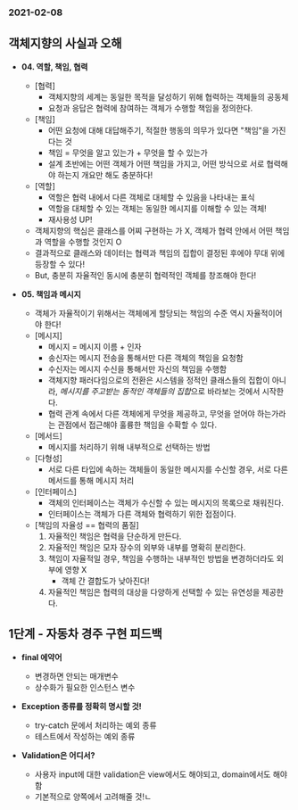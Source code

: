 ### 2021-02-08

## 객체지향의 사실과 오해
- __04. 역할, 책임, 협력__
    - [협력]
        - 객체지향의 세계는 동일한 목적을 달성하기 위해 협력하는 객체들의 공동체
        - 요청과 응답은 협력에 참여하는 객체가 수행할 책임을 정의한다. 
    - [책임]
        - 어떤 요청에 대해 대답해주기, 적절한 행동의 의무가 있다면 "책임"을 가진다는 것
        - 책임 = 무엇을 알고 있는가 + 무엇을 할 수 있는가
        - 설계 초반에는 어떤 객체가 어떤 책임을 가지고, 어떤 방식으로 서로 협력해야 하는지 개요만 해도 충분하다!
    - [역할]
        - 역할은 협력 내에서 다른 객체로 대체할 수 있음을 나타내는 표식
        - 역할을 대체할 수 있는 객체는 동일한 메시지를 이해할 수 있는 객체!
        - 재사용성 UP!
    - 객체지향의 핵심은 클래스를 어찌 구현하는 가 X, 객체가 협력 안에서 어떤 책임과 역할을 수행할 것인지 O 
    - 결과적으로 클래스와 데이터는 협력과 책임의 집합이 결정된 후에야 무대 위에 등장할 수 있다!
    - But, 충분히 자율적인 동시에 충분히 협력적인 객체를 창조해야 한다!
    
- __05. 책임과 메시지__
    - 객체가 자율적이기 위해서는 객체에게 할당되는 책임의 수준 역시 자율적이어야 한다!
    - [메시지]
        - 메시지 = 메시지 이름 + 인자
        - 송신자는 메시지 전송을 통해서만 다른 객체의 책임을 요청함
        - 수신자는 메시지 수신을 통해서만 자신의 책임을 수행함
        - 객체지향 패러다임으로의 전환은 시스템을 정적인 클래스들의 집합이 아니라, *메시지를 주고받는 동적인 객체들의 집합*으로 바라보는 것에서 시작한다. 
        - 협력 관계 속에서 다른 객체에게 무엇을 제공하고, 무엇을 얻어야 하는가라는 관점에서 접근해야 훌륭한 책임을 수확할 수 있다. 
    - [메서드]
        - 메시지를 처리하기 위해 내부적으로 선택하는 방법
    - [다형성]
        - 서로 다른 타입에 속하는 객체들이 동일한 메시지를 수신할 경우, 서로 다른 메서드를 통해 메시지 처리
    - [인터페이스]
        - 객체의 인터페이스는 객체가 수신할 수 있는 메시지의 목록으로 채워진다. 
        - 인터페이스는 객체가 다른 객체와 협력하기 위한 접점이다. 
    - [책임의 자율성 == 협력의 품질]
        1. 자율적인 책임은 협력을 단순하게 만든다.
        2. 자율적인 책임은 모자 장수의 외부와 내부를 명확히 분리한다. 
        3. 책임이 자율적일 경우, 책임을 수행하는 내부적인 방법을 변경하더라도 외부에 영향 X
            - 객체 간 결합도가 낮아진다!
        4. 자율적인 책임은 협력의 대상을 다양하게 선택할 수 있는 유연성을 제공한다. 

## 1단계 - 자동차 경주 구현 피드백
- __final 에약어__
    - 변경하면 안되는 매개변수
    - 상수화가 필요한 인스턴스 변수

- __Exception 종류를 정확히 명시할 것!__
    - try-catch 문에서 처리하는 예외 종류
    - 테스트에서 작성하는 예외 종류

- __Validation은 어디서?__
    - 사용자 input에 대한 validation은 view에서도 해야되고, domain에서도 해야함
    - 기본적으로 양쪽에서 고려해줄 것!ㄴ
